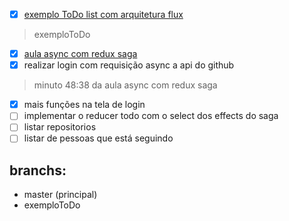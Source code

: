 - [x] [exemplo ToDo list com arquitetura flux](https://www.youtube.com/watch?v=69e1MoUWE1g) 
> exemploToDo
- [x] [aula async com redux saga](https://www.youtube.com/watch?v=qU9DesjDJic&list=PL85ITvJ7FLohTbIjOWdkG2ChE4X1T4LX8&index=3)
- [x] realizar login com requisição async a api do github
> minuto 48:38 da aula async com redux saga
- [x] mais funções na tela de login
- [ ] implementar o reducer todo com o select dos effects do saga
- [ ] listar repositorios
- [ ] listar de pessoas que está seguindo

## branchs:
- master (principal)
- exemploToDo
